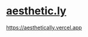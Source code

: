 # [aesthetic.ly]([https://restorephotos.io/](https://aesthetically.vercel.app))
https://aesthetically.vercel.app


